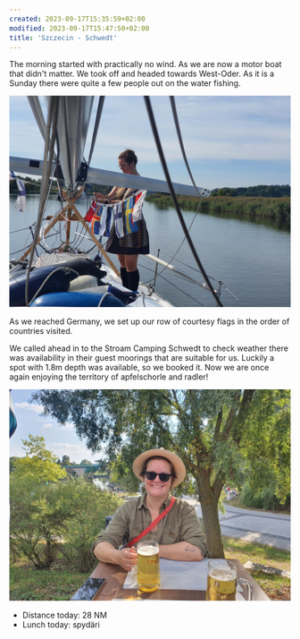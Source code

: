 ```yaml
---
created: 2023-09-17T15:35:59+02:00
modified: 2023-09-17T15:47:50+02:00
title: 'Szczecin - Schwedt'
---
```


The morning started with practically no wind. As we are now a motor boat that didn't matter. We took off and headed towards West-Oder. As it is a Sunday there were quite a few people out on the water fishing.

![Image](../2023/73086b3861f4d69938f2159ce30d7826.jpg) 

As we reached Germany, we set up our row of courtesy flags in the order of countries visited.

We called ahead in to the Stroam Camping Schwedt to check weather there was availability in their guest moorings that are suitable for us. Luckily a spot with 1.8m depth was available, so we booked it. Now we are once again enjoying the territory of apfelschorle and radler!

![Image](../2023/85362625c90e3a1886ceacb241c2a75c.jpg) 

* Distance today: 28 NM
* Lunch today: spydäri
